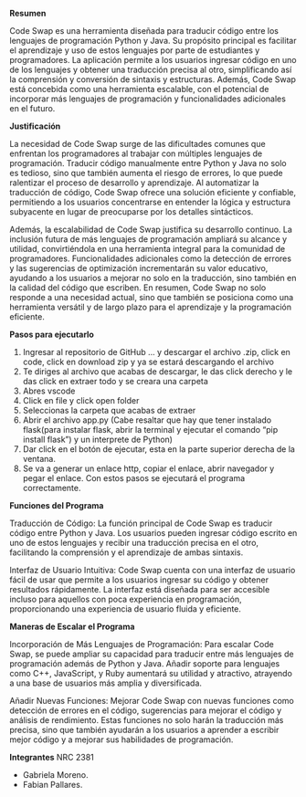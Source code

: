 **Resumen**

Code Swap es una herramienta diseñada para traducir código entre los lenguajes de programación Python y Java. Su propósito principal es facilitar el aprendizaje y uso de estos lenguajes por parte de estudiantes y programadores. La aplicación permite a los usuarios ingresar código en uno de los lenguajes y obtener una traducción precisa al otro, simplificando así la comprensión y conversión de sintaxis y estructuras. Además, Code Swap está concebida como una herramienta escalable, con el potencial de incorporar más lenguajes de programación y funcionalidades adicionales en el futuro.

**Justificación**

La necesidad de Code Swap surge de las dificultades comunes que enfrentan los programadores al trabajar con múltiples lenguajes de programación. Traducir código manualmente entre Python y Java no solo es tedioso, sino que también aumenta el riesgo de errores, lo que puede ralentizar el proceso de desarrollo y aprendizaje. Al automatizar la traducción de código, Code Swap ofrece una solución eficiente y confiable, permitiendo a los usuarios concentrarse en entender la lógica y estructura subyacente en lugar de preocuparse por los detalles sintácticos.

Además, la escalabilidad de Code Swap justifica su desarrollo continuo. La inclusión futura de más lenguajes de programación ampliará su alcance y utilidad, convirtiéndola en una herramienta integral para la comunidad de programadores. Funcionalidades adicionales como la detección de errores y las sugerencias de optimización incrementarán su valor educativo, ayudando a los usuarios a mejorar no solo en la traducción, sino también en la calidad del código que escriben. En resumen, Code Swap no solo responde a una necesidad actual, sino que también se posiciona como una herramienta versátil y de largo plazo para el aprendizaje y la programación eficiente.

**Pasos para ejecutarlo**

1. Ingresar al repositorio de GitHub ... y descargar el archivo .zip, click en code, click en download zip y ya se estará descargando el archivo
2. Te diriges al archivo que acabas de descargar, le das click derecho y le das click en extraer todo y se creara una carpeta
3. Abres vscode 
4. Click en file y click open folder
5. Seleccionas la carpeta que acabas de extraer
6. Abrir el archivo app.py 
(Cabe resaltar que hay que tener instalado flask(para instalar flask, abrir la terminal y ejecutar el comando “pip install flask”) y un interprete de Python)
7. Dar click en el botón de ejecutar, esta en la parte superior derecha de la ventana.
8. Se va a generar un enlace http, copiar el enlace, abrir navegador y pegar el enlace.
Con estos pasos se ejecutará el programa correctamente.


**Funciones del Programa**

Traducción de Código: La función principal de Code Swap es traducir código entre Python y Java. Los usuarios pueden ingresar código escrito en uno de estos lenguajes y recibir una traducción precisa en el otro, facilitando la comprensión y el aprendizaje de ambas sintaxis.

Interfaz de Usuario Intuitiva: Code Swap cuenta con una interfaz de usuario fácil de usar que permite a los usuarios ingresar su código y obtener resultados rápidamente. La interfaz está diseñada para ser accesible incluso para aquellos con poca experiencia en programación, proporcionando una experiencia de usuario fluida y eficiente.

**Maneras de Escalar el Programa**

Incorporación de Más Lenguajes de Programación: Para escalar Code Swap, se puede ampliar su capacidad para traducir entre más lenguajes de programación además de Python y Java. Añadir soporte para lenguajes como C++, JavaScript, y Ruby aumentará su utilidad y atractivo, atrayendo a una base de usuarios más amplia y diversificada.

Añadir Nuevas Funciones: Mejorar Code Swap con nuevas funciones como detección de errores en el código, sugerencias para mejorar el código y análisis de rendimiento. Estas funciones no solo harán la traducción más precisa, sino que también ayudarán a los usuarios a aprender a escribir mejor código y a mejorar sus habilidades de programación.


**Integrantes**
NRC 2381
- Gabriela Moreno. 
- Fabian Pallares.
